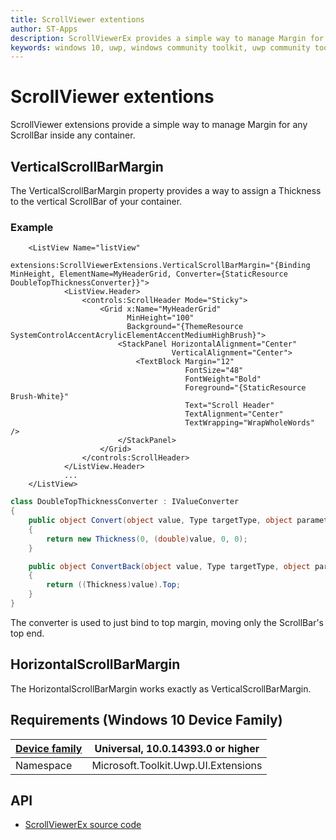 ```yaml
---
title: ScrollViewer extentions
author: ST-Apps
description: ScrollViewerEx provides a simple way to manage Margin for any ScrollBar inside any container.
keywords: windows 10, uwp, windows community toolkit, uwp community toolkit, uwp toolkit, ScrollViewer, extentions
---
```


# ScrollViewer extentions

ScrollViewer extensions provide a simple way to manage Margin for any ScrollBar inside any container.

## VerticalScrollBarMargin

The VerticalScrollBarMargin property provides a way to assign a Thickness to the vertical ScrollBar of your container.

### Example

```xaml
    <ListView Name="listView"
              extensions:ScrollViewerExtensions.VerticalScrollBarMargin="{Binding MinHeight, ElementName=MyHeaderGrid, Converter={StaticResource DoubleTopThicknessConverter}}">
            <ListView.Header>
                <controls:ScrollHeader Mode="Sticky">
                    <Grid x:Name="MyHeaderGrid"
                          MinHeight="100"
                          Background="{ThemeResource SystemControlAccentAcrylicElementAccentMediumHighBrush}">
                        <StackPanel HorizontalAlignment="Center"
                                    VerticalAlignment="Center">
                            <TextBlock Margin="12"
                                       FontSize="48"
                                       FontWeight="Bold"
                                       Foreground="{StaticResource Brush-White}"
                                       Text="Scroll Header"
                                       TextAlignment="Center"
                                       TextWrapping="WrapWholeWords" />
                        </StackPanel>
                    </Grid>
                </controls:ScrollHeader>
            </ListView.Header>
			...
	</ListView>
```

```c#
class DoubleTopThicknessConverter : IValueConverter
{
    public object Convert(object value, Type targetType, object parameter, string language)
    {
        return new Thickness(0, (double)value, 0, 0);
    }

    public object ConvertBack(object value, Type targetType, object parameter, string language)
    {
        return ((Thickness)value).Top;
    }
}
```

The converter is used to just bind to top margin, moving only the ScrollBar's top end.

## HorizontalScrollBarMargin

The HorizontalScrollBarMargin works exactly as VerticalScrollBarMargin.

## Requirements (Windows 10 Device Family)

| [Device family](http://go.microsoft.com/fwlink/p/?LinkID=526370) | Universal, 10.0.14393.0 or higher |
| --- | --- |
| Namespace | Microsoft.Toolkit.Uwp.UI.Extensions |

## API

* [ScrollViewerEx source code](https://github.com/Microsoft/UWPCommunityToolkit/blob/master/Microsoft.Toolkit.Uwp.UI/Extensions/ScrollViewer)